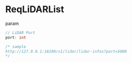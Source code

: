 # ReqLiDARList

param

```go
// LiDAR Port
port: int

/* sample
http://127.0.0.1:18290/v1/lidar/lidar-infos?port=5000
*/
```